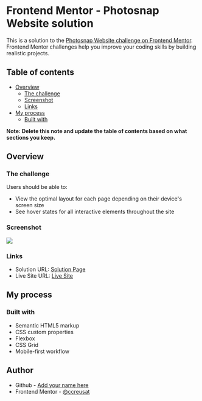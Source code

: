 # Frontend Mentor - Photosnap Website solution

This is a solution to the [Photosnap Website challenge on Frontend Mentor](https://www.frontendmentor.io/challenges/photosnap-multipage-website-nMDSrNmNW). Frontend Mentor challenges help you improve your coding skills by building realistic projects. 

## Table of contents

- [Overview](#overview)
  - [The challenge](#the-challenge)
  - [Screenshot](#screenshot)
  - [Links](#links)
- [My process](#my-process)
  - [Built with](#built-with)

**Note: Delete this note and update the table of contents based on what sections you keep.**

## Overview

### The challenge

Users should be able to:

- View the optimal layout for each page depending on their device's screen size
- See hover states for all interactive elements throughout the site

### Screenshot

![](https://ccreusat-photosnap.vercel.app/screenshot.png)

### Links

- Solution URL: [Solution Page](https://your-solution-url.com)
- Live Site URL: [Live Site](https://ccreusat-photosnap.vercel.app)

## My process

### Built with

- Semantic HTML5 markup
- CSS custom properties
- Flexbox
- CSS Grid
- Mobile-first workflow


## Author

- Github - [Add your name here](https://github.com)
- Frontend Mentor - [@ccreusat](https://www.frontendmentor.io/profile/ccreusat)
